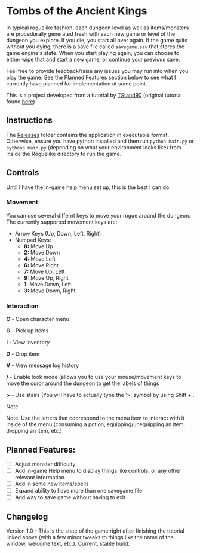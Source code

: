 # Tombs of the Ancient Kings
In typical roguelike fashion, each dungeon level as well as items/monsters are procedurally generated fresh with each new game or level of the dungeon you explore. If you die, you start all over again. If the game quits without you dying, there is a save file called `savegame.sav` that stores the game engine's state. When you start playing again, you can choose to either wipe that and start a new game, or continue your previous save.

Feel free to provide feedback/raise any issues you may run into when you play the game. See the [Planned Features](https://github.com/jloomis92/Python-Roguelike/edit/main/#planned-features) section below to see what I currently have planned for implementation at some point.

This is a project developed from a tutorial by [TStand90](https://github.com/TStand90) (original tutorial found [here](https://rogueliketutorials.com/)).

## Instructions
The [Releases](Roguelike/Releases) folder contains the application in executable format. Otherwise, ensure you have python installed and then run `python main.py` or `python3 main.py` (depending on what your environment looks like) from inside the Roguelike directory to run the game.

## Controls
Until I have the in-game help menu set up, this is the best I can do:

### Movement
You can use several differnt keys to move your rogue around the dungeon. The currently supported movement keys are:

- Arrow Keys (Up, Down, Left, Right)
- Numpad Keys:
  -  **8:** Move Up
  -  **2:** Move Down
  -  **4:** Move Left
  -  **6:** Move Right
  -  **7:** Move Up, Left
  -  **9:** Move Up, Right
  -  **1:** Move Down, Left
  -  **3:** Move Down, Right

### Interaction

**C** -  Open character menu

**G** -  Pick up items

**I** -  View inventory

**D** -  Drop item

**V** -  View message log history

**/** -  Enable look mode (allows you to use your mouse/movement keys to move the curor around the dungeon to get the labels of things

**>** -  Use stairs (You will have to actually type the '>' symbol by using Shift + .

> [!NOTE]
> Note: Use the letters that coorespond to the menu item to interact with it inside of the menu (consuming a potion, equipping/unequipping an item, dropping an item, etc.)

## Planned Features:
- [ ] Adjust monster difficulty
- [ ] Add in-game Help menu to display things like controls, or any other relevant information.
- [ ] Add in some new items/spells
- [ ] Expand ability to have more than one savegame file
- [ ] Add way to save game without having to exit
  
## Changelog
Version 1.0 - This is the state of the game right after finishing the tutorial linked above (with a few minor tweaks to things like the name of the window, welcome text, etc.). Current, stable build.
